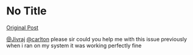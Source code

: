 # No Title

[Original Post](https://discourse.onlinedegree.iitm.ac.in/t/171141/134)

<p><a class="mention" href="/u/jivraj">@Jivraj</a> <a class="mention" href="/u/carlton">@carlton</a> please sir could you help me with this issue previously when i ran on my system it was working perfectly fine</p>